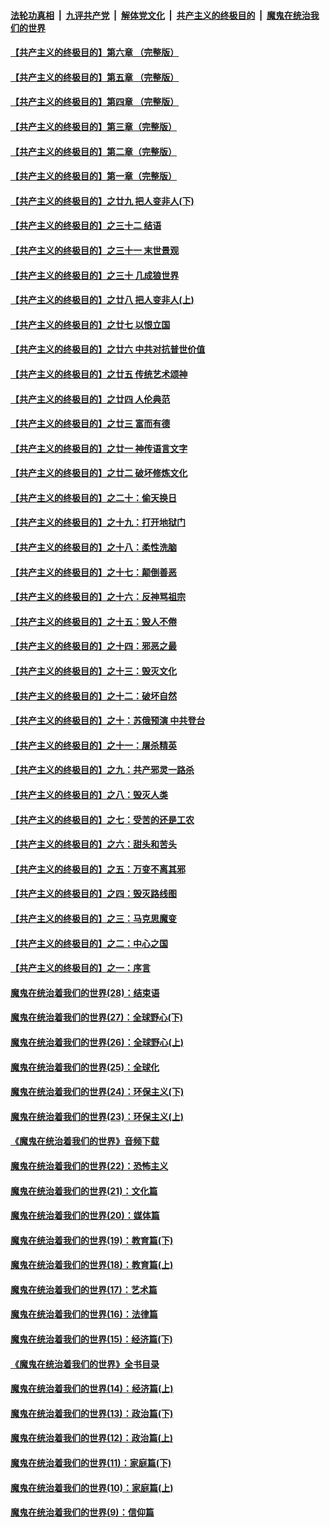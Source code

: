 ####  [法轮功真相](../../../../basic/blob/master/README.md?t=02090052) &nbsp;|&nbsp; [九评共产党](../../../../9ping.md/blob/master/README.md?t=02090052) &nbsp;|&nbsp; [解体党文化](../../../../jtdwh.md/blob/master/README.md?t=02090052)  &nbsp;|&nbsp; [共产主义的终极目的](../../../../gczydzjmd.md/blob/master/README.md?t=02090052) &nbsp;|&nbsp; [魔鬼在统治我们的世界](../../../../mgztzwmdsj.md/blob/master/README.md?t=02090052) 

#### [【共产主义的终极目的】第六章 （完整版）](../pages/nsc422/n11428913.md?t=02090052) 

#### [【共产主义的终极目的】第五章 （完整版）](../pages/nsc422/n11428912.md?t=02090052) 

#### [【共产主义的终极目的】第四章 （完整版）](../pages/nsc422/n11428907.md?t=02090052) 

#### [【共产主义的终极目的】第三章（完整版）](../pages/nsc422/n11428848.md?t=02090052) 

#### [【共产主义的终极目的】第二章（完整版）](../pages/nsc422/n11428831.md?t=02090052) 

#### [【共产主义的终极目的】第一章（完整版）](../pages/nsc422/n11417651.md?t=02090052) 

#### [【共产主义的终极目的】之廿九 把人变非人(下)](../pages/nsc422/n11344140.md?t=02090052) 

#### [【共产主义的终极目的】之三十二 结语](../pages/nsc422/n11360535.md?t=02090052) 

#### [【共产主义的终极目的】之三十一 末世景观](../pages/nsc422/n11351129.md?t=02090052) 

#### [【共产主义的终极目的】之三十 几成狼世界](../pages/nsc422/n11348280.md?t=02090052) 

#### [【共产主义的终极目的】之廿八 把人变非人(上)](../pages/nsc422/n11340492.md?t=02090052) 

#### [【共产主义的终极目的】之廿七 以恨立国](../pages/nsc422/n11336944.md?t=02090052) 

#### [【共产主义的终极目的】之廿六 中共对抗普世价值](../pages/nsc422/n11324785.md?t=02090052) 

#### [【共产主义的终极目的】之廿五 传统艺术颂神](../pages/nsc422/n11296396.md?t=02090052) 

#### [【共产主义的终极目的】之廿四 人伦典范](../pages/nsc422/n11296397.md?t=02090052) 

#### [【共产主义的终极目的】之廿三 富而有德](../pages/nsc422/n11283598.md?t=02090052) 

#### [【共产主义的终极目的】之廿一 神传语言文字](../pages/nsc422/n11263265.md?t=02090052) 

#### [【共产主义的终极目的】之廿二 破坏修炼文化](../pages/nsc422/n11245728.md?t=02090052) 

#### [【共产主义的终极目的】之二十：偷天换日](../pages/nsc422/n11238846.md?t=02090052) 

#### [【共产主义的终极目的】之十九：打开地狱门](../pages/nsc422/n11206376.md?t=02090052) 

#### [【共产主义的终极目的】之十八：柔性洗脑](../pages/nsc422/n11199994.md?t=02090052) 

#### [【共产主义的终极目的】之十七：颠倒善恶](../pages/nsc422/n11179782.md?t=02090052) 

#### [【共产主义的终极目的】之十六：反神骂祖宗](../pages/nsc422/n11166798.md?t=02090052) 

#### [【共产主义的终极目的】之十五：毁人不倦](../pages/nsc422/n11166792.md?t=02090052) 

#### [【共产主义的终极目的】之十四：邪恶之最](../pages/nsc422/n11150249.md?t=02090052) 

#### [【共产主义的终极目的】之十三：毁灭文化](../pages/nsc422/n11135227.md?t=02090052) 

#### [【共产主义的终极目的】之十二：破坏自然](../pages/nsc422/n11135214.md?t=02090052) 

#### [【共产主义的终极目的】之十：苏俄预演 中共登台](../pages/nsc422/n11118424.md?t=02090052) 

#### [【共产主义的终极目的】之十一：屠杀精英](../pages/nsc422/n11118442.md?t=02090052) 

#### [【共产主义的终极目的】之九：共产邪灵一路杀](../pages/nsc422/n11114139.md?t=02090052) 

#### [【共产主义的终极目的】之八：毁灭人类](../pages/nsc422/n11108503.md?t=02090052) 

#### [【共产主义的终极目的】之七：受苦的还是工农](../pages/nsc422/n11101809.md?t=02090052) 

#### [【共产主义的终极目的】之六：甜头和苦头](../pages/nsc422/n11096971.md?t=02090052) 

#### [【共产主义的终极目的】之五：万变不离其邪](../pages/nsc422/n11091285.md?t=02090052) 

#### [【共产主义的终极目的】之四：毁灭路线图](../pages/nsc422/n11086284.md?t=02090052) 

#### [【共产主义的终极目的】之三：马克思魔变](../pages/nsc422/n11061941.md?t=02090052) 

#### [【共产主义的终极目的】之二：中心之国](../pages/nsc422/n11047728.md?t=02090052) 

#### [【共产主义的终极目的】之一：序言](../pages/nsc422/n11086077.md?t=02090052) 

#### [魔鬼在统治着我们的世界(28)：结束语](../pages/nsc422/n10936246.md?t=02090052) 

#### [魔鬼在统治着我们的世界(27)：全球野心(下)](../pages/nsc422/n10928319.md?t=02090052) 

#### [魔鬼在统治着我们的世界(26)：全球野心(上)](../pages/nsc422/n10900318.md?t=02090052) 

#### [魔鬼在统治着我们的世界(25)：全球化](../pages/nsc422/n10788205.md?t=02090052) 

#### [魔鬼在统治着我们的世界(24)：环保主义(下)](../pages/nsc422/n10695307.md?t=02090052) 

#### [魔鬼在统治着我们的世界(23)：环保主义(上)](../pages/nsc422/n10688613.md?t=02090052) 

#### [《魔鬼在统治着我们的世界》音频下载](../pages/nsc422/n10635553.md?t=02090052) 

#### [魔鬼在统治着我们的世界(22)：恐怖主义](../pages/nsc422/n10614727.md?t=02090052) 

#### [魔鬼在统治着我们的世界(21)：文化篇](../pages/nsc422/n10597706.md?t=02090052) 

#### [魔鬼在统治着我们的世界(20)：媒体篇](../pages/nsc422/n10586579.md?t=02090052) 

#### [魔鬼在统治着我们的世界(19)：教育篇(下)](../pages/nsc422/n10564808.md?t=02090052) 

#### [魔鬼在统治着我们的世界(18)：教育篇(上)](../pages/nsc422/n10526970.md?t=02090052) 

#### [魔鬼在统治着我们的世界(17)：艺术篇](../pages/nsc422/n10499093.md?t=02090052) 

#### [魔鬼在统治着我们的世界(16)：法律篇](../pages/nsc422/n10485969.md?t=02090052) 

#### [魔鬼在统治着我们的世界(15)：经济篇(下)](../pages/nsc422/n10469975.md?t=02090052) 

#### [《魔鬼在统治着我们的世界》全书目录](../pages/nsc422/n10464261.md?t=02090052) 

#### [魔鬼在统治着我们的世界(14)：经济篇(上)](../pages/nsc422/n10457370.md?t=02090052) 

#### [魔鬼在统治着我们的世界(13)：政治篇(下)](../pages/nsc422/n10448270.md?t=02090052) 

#### [魔鬼在统治着我们的世界(12)：政治篇(上)](../pages/nsc422/n10444576.md?t=02090052) 

#### [魔鬼在统治着我们的世界(11)：家庭篇(下)](../pages/nsc422/n10440961.md?t=02090052) 

#### [魔鬼在统治着我们的世界(10)：家庭篇(上)](../pages/nsc422/n10435448.md?t=02090052) 

#### [魔鬼在统治着我们的世界(9)：信仰篇](../pages/nsc422/n10432159.md?t=02090052) 

